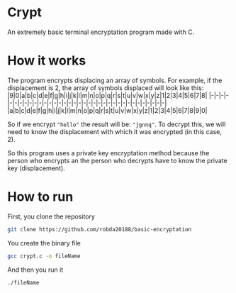 # Crypt
An extremely basic terminal encryptation program made with C.

# How it works
The program encrypts displacing an array of symbols. For example, if the displacement is 2, the array of symbols displaced will look like this:
|9|0|a|b|c|d|e|f|g|h|i|j|k|l|m|n|o|p|q|r|s|t|u|v|w|x|y|z|1|2|3|4|5|6|7|8|
|-|-|-|-|-|-|-|-|-|-|-|-|-|-|-|-|-|-|-|-|-|-|-|-|-|-|-|-|-|-|-|-|-|-|-|-|
|a|b|c|d|e|f|g|h|i|j|k|l|m|n|o|p|q|r|s|t|u|v|w|x|y|z|1|2|3|4|5|6|7|8|9|0|

So if we encrypt `"hello"` the result will be: `"jgnnq"`. To decrypt this, we will need to know the displacement with which it was encrypted (in this case, 2).

So this program uses a private key encryptation method because the person who encrypts an the person who decrypts have to know the private key (displacement).

# How to run
First, you clone the repository
```sh
git clone https://github.com/robda20188/basic-encryptation
```

You create the binary file
```sh
gcc crypt.c -o fileName
```
And then you run it
```sh
./fileName
```